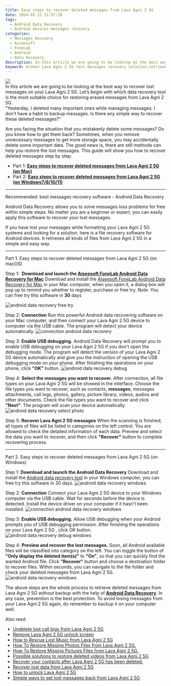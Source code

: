 ```yaml
---
title: Easy steps to recover deleted messages from Lava Agni 2 5G
date: 2024-02-12 11:57:10
tags: 
  - Android Data Recovery
  - Android devices messages recovery
categories: 
  - Messages Recovery
  - Aiseesoft
  - FoneLab
  - Android
  - Data Recovery
description: In this article we are going to be looking at the best way to recover lost messages on your Lava Agni 2 5G. Let’s begin with which data recovery tool is the most suitable choice for restoring erased messages from Lava Agni 2 5G.
keyword: broken Lava Agni 2 5G text messages recovery solution,retrieve wiped text messages Lava Agni 2 5G,recover lost messages from Lava Agni 2 5G,undelete text messages from Lava Agni 2 5G,Unerase messages from Lava Agni 2 5G,recover lost text messages from Lava Agni 2 5G,Lava Agni 2 5G delete messages recover,Lava Agni 2 5G issues with messages deleted,how to get messages back from Lava Agni 2 5G,Lava Agni 2 5G deleted messages,get back deleted messages from Lava Agni 2 5G android,how to recover messages on Lava Agni 2 5G
---
```


<img src="https://img0mobiles.techidaily.com/images/best-assets/devices/lava/lava-agni-2-5g/5.jpg" class="atpl-imgstyle"  />

<div class="atpl-content atpl-for-fonelab-android recover-messages">

<div class="atpl-post-description-part-1">
In this article we are going to be looking at the best way to recover lost messages on your Lava Agni 2 5G. Let’s begin with which data recovery tool is the most suitable choice for restoring erased messages from Lava Agni 2 5G.
</div>




<div class="atpl-post-description-part-2">
<div class="tpl-content-sub-paragraph-question">
  "Yesterday, I deleted many important ones while managing messages. I don't have a habit to backup messages. Is there any simple way to recover these deleted messages?"
</div>
<div class="tpl-content-sub-paragraph-content">
<p>
  Are you facing the situation that you mistakenly delete some messages? Do you know how to get them back? Sometimes, when you remove unnecessary messages to get more storage space, you may accidentally delete some important data. The good news is, there are still methods can help you restore the lost messages. This guide will show you how to recover deleted messages step by step.
</p>
</div>
</div>

<ul>
  <li>Part 1: <strong><a href="#p1">Easy steps to recover deleted messages from Lava Agni 2 5G (on Mac)</a></strong></li>
  <li>Part 2: <strong><a href="#p2">Easy steps to recover deleted messages from Lava Agni 2 5G (on Windows7/8/10/11)</a></strong></li>
</ul>

<hr>
<div class="atpl-post-description-part-3">
<div class="tpl-content-sub-paragraph-title">
  Recommended: best messages recovery software - Android Data Recovery
</div>
<div class="tpl-content-sub-paragraph-content">
  <p>
      Android Data Recovery allows you to solve messages loss problems for free within simple steps. No matter you are a beginner or expert, you can easily apply this software to recover your lost messages.
  </p>
  <p>
      If you have lost your messages while formatting your Lava Agni 2 5G systems and looking for a solution, here is a file recovery software for Android devices. It retrieves all kinds of files from Lava Agni 2 5G in a simple and easy way.
  </p>
</div>
</div>


<!-- Part 1 -->
<a id="p1" name="p1" ></a><hr>

<div>
  <span class="atpl-step-part-style">Part 1. Easy steps to recover deleted messages from Lava Agni 2 5G (on macOS)</span>
</div>  

<span class="atpl-stepstyle-a"><span>Step 1: </span></span> <strong>Download and launch the <a href="https://tools.techidaily.com/aiseesoft-android-data-recovery-for-mac/" target="_blank" rel="noopener">Aiseesoft FoneLab Android Data Recovery for Mac</a></strong>
Download and install the <a href="https://tools.techidaily.com/aiseesoft-android-data-recovery-for-mac/" target="_blank" rel="noopener">Aiseesoft FoneLab Android Data Recovery for Mac</a> in your Mac computer, when you open it, a dialog box will pop up to remind you whether to register, purchase or free try.
Note: You can free try this software in <strong>30</strong> days

<img src="https://tools.techidaily.com/images/apps/aiseesoft/android-data-recovery/mac-free-try.png" class="atpl-imgstyle" alt="android data recovery free try" />

<span class="atpl-stepstyle-a"><span>Step 2: </span></span> <strong>Connection</strong>
Run this powerful Android data recovering software on your Mac computer, and then connect your Lava Agni 2 5G device to computer via the USB cable. The program will detect your device automatically.
<img src="https://tools.techidaily.com/images/apps/aiseesoft/android-data-recovery/mac-connection-interface.jpg" class="atpl-imgstyle" alt="connection android data recovery" />

<span class="atpl-stepstyle-a"><span>Step 3: </span></span> <strong>Enable USB debugging.</strong>
Android Data Recovery will prompt you to enable USB debugging on your Lava Agni 2 5G  if you don't open the debugging mode. The program will detect the version of your Lava Agni 2 5G device automatically and give you the instruction of opening the USB debugging mode on your phone. After finishing the operations on your phone, click <strong>"OK"</strong> button.
<img src="https://tools.techidaily.com/images/apps/aiseesoft/android-data-recovery/mac-android-usb-debug.jpg"  class="atpl-imgstyle" alt="android data recovery debug" />

<span class="atpl-stepstyle-a"><span>Step 4: </span></span> <strong>Select the messages you want to recover.</strong>
After connection, all file types on your Lava Agni 2 5G will be showed in the interface. Choose the file types you want to recover, such as contacts, <strong>messages</strong>, messages attachments, call logs, photos, gallery, picture library, videos, audios and other documents. Check the file types you want to recover and click  <b>"Next"</b>. The program will scan your device automatically.
<img src="https://tools.techidaily.com/images/apps/aiseesoft/android-data-recovery/mac-choose-type-messages.jpg" class="atpl-imgstyle" alt="android data recovery select photo" />

<span class="atpl-stepstyle-a"><span>Step 5: </span></span> <strong>Recover Lava Agni 2 5G messages</strong>
When the scanning is finished, all types of files will be listed in categories on the left control. You are allowed to check the detailed information of each data. Preview and select the data you want to recover, and then click <b>"Recover"</b> button to complete recovering process.

<a id="p2" name="p2"></a><hr>

<div class="atpl-step-part-style">Part 2. Easy steps to recover deleted messages from Lava Agni 2 5G (on Windows)</div>

<span class="atpl-stepstyle-a"><span>Step 1: </span></span> <strong>Download and launch the Android Data Recovery</strong>
Download and install the <a href="https://tools.techidaily.com/aiseesoft-android-data-recovery-for-win/" target="_blank" rel="noopener">Android data recovery tool</a> in your Windows computer, you can free try this software in 30 days.
<img src="https://tools.techidaily.com/images/apps/aiseesoft/android-data-recovery/win-start-interface.png"  class="atpl-imgstyle" alt="android data recovery windows" />

<span class="atpl-stepstyle-a"><span>Step 2: </span></span> <strong>Connection</strong>
Connect your Lava Agni 2 5G device to your Windows computer via the USB cable. Wait for seconds before the device is detected. Install the device driver on your computer if it hasn't been installed.
<img src="https://tools.techidaily.com/images/apps/aiseesoft/android-data-recovery/win-connection-interface.png" class="atpl-imgstyle" alt="connection android data recovery windows" />

<span class="atpl-stepstyle-a"><span>Step 3: </span></span> <strong>Enable USB debugging.</strong>
Allow USB debugging when your Android prompts you of USB debugging permission. After finishing the operations on your Lava Agni 2 5G , click OK button.
<img src="https://tools.techidaily.com/images/apps/aiseesoft/android-data-recovery/win-android-usb-debug.png" class="atpl-imgstyle" alt="android data recovery debug windows" />

<span class="atpl-stepstyle-a"><span>Step 4: </span></span> <strong>Preview and recover the lost messages.</strong>
Soon, all Android available files will be classified into category on the left. You can toggle the button of <b>"Only display the deleted item(s)"</b> to <b>"On"</b>, so that you can quickly find the wanted Android file. Click <b>"Recover"</b> button and choose a destination folder to recover files. Within seconds, you can navigate to the file folder and check your deleted messages from Lava Agni 2 5G.
<img src="https://tools.techidaily.com/images/apps/aiseesoft/android-data-recovery/win-recover-messages.jpg" class="atpl-imgstyle" alt="android data recovery windows" />

<div class="atpl-post-description-part-4">
<div class="tpl-content-sub-paragraph-normal">
    <p>
        The above steps are the whole process to retrieve deleted messages from Lava Agni 2 5G without backup with the help of <a href="https://tools.techidaily.com/aiseesoft-android-data-recovery/" target="_blank" rel="noopener"><strong>Android Data Recovery</strong></a>. In any case, prevention is the best protection. To avoid losing messages from your Lava Agni 2 5G again, do remember to backup it on your computer well.
    </p>
</div>
</div>

<ins class="adsbygoogle"
     style="display:block"
     data-ad-client="ca-pub-7571918770474297"
     data-ad-slot="8358498916"
     data-ad-format="auto"
     data-full-width-responsive="true"></ins>

<span class="atpl-alsoreadstyle">Also read:</span>
<div><ul>
<li><a href="/undelete-lost-call-logs-from-lava-agni-2-5g-by-fonelab-android-recover-call-logs/" target="_blank" rel="noopener"><u>Undelete lost call logs from Lava Agni 2 5G</u></a></li>
<li><a href="/remove-lava-agni-2-5g-unlock-screen-by-drfone-android-unlock-android-unlock/" target="_blank" rel="noopener"><u>Remove Lava Agni 2 5G unlock screen</u></a></li>
<li><a href="/how-to-rescue-lost-music-from-lava-agni-2-5g-by-fonelab-android-recover-music/" target="_blank" rel="noopener"><u>How to Rescue Lost Music from Lava Agni 2 5G</u></a></li>
<li><a href="/how-to-restore-missing-photos-files-from-lava-agni-2-5g-by-fonelab-android-recover-photos/" target="_blank" rel="noopener"><u>How To  Restore Missing Photos Files from Lava Agni 2 5G.</u></a></li>
<li><a href="/how-to-restore-missing-pictures-files-from-lava-agni-2-5g-by-fonelab-android-recover-pictures/" target="_blank" rel="noopener"><u>How To  Restore Missing Pictures Files from Lava Agni 2 5G.</u></a></li>
<li><a href="/possible-solutions-to-restore-deleted-videos-from-lava-agni-2-5g-by-fonelab-android-recover-video/" target="_blank" rel="noopener"><u>Possible solutions to restore deleted videos from Lava Agni 2 5G</u></a></li>
<li><a href="/recover-your-contacts-after-lava-agni-2-5g-has-been-deleted-by-fonelab-android-recover-contacts/" target="_blank" rel="noopener"><u>Recover your contacts after Lava Agni 2 5G has been deleted.</u></a></li>
<li><a href="/recover-lost-data-from-lava-agni-2-5g-by-fonelab-android-recover-data/" target="_blank" rel="noopener"><u>Recover lost data from Lava Agni 2 5G</u></a></li>
<li><a href="/how-to-unlock-lava-agni-2-5g-by-drfone-android-unlock-android-unlock/" target="_blank" rel="noopener"><u>How to unlock Lava Agni 2 5G</u></a></li>
<li><a href="/simple-ways-to-get-lost-messages-back-from-lava-agni-2-5g-by-fonelab-android-recover-messages/" target="_blank" rel="noopener"><u>Simple ways to get lost messages back from Lava Agni 2 5G</u></a></li>
</ul></div>

</div>

